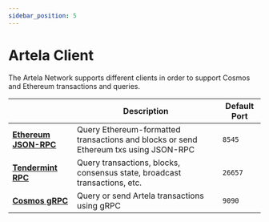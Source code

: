 ```yaml
---
sidebar_position: 5
---
```


# Artela Client

The Artela Network supports different clients in order to support Cosmos and Ethereum transactions and queries.

|                                                       | Description                                                                          | Default Port |
|-------------------------------------------------------|--------------------------------------------------------------------------------------| ------------ | 
| **[Ethereum JSON-RPC](./ethereum-json-rpc/index.md)** | Query Ethereum-formatted transactions and blocks or send Ethereum txs using JSON-RPC | `8545`       |
| **[Tendermint RPC](./tendermint-rpc/index.md)**       | Query transactions, blocks, consensus state, broadcast transactions, etc.            | `26657`      |
| **[Cosmos gRPC](./cosmos-grpc/index.md)**             | Query or send Artela transactions using gRPC                                         | `9090`       |
